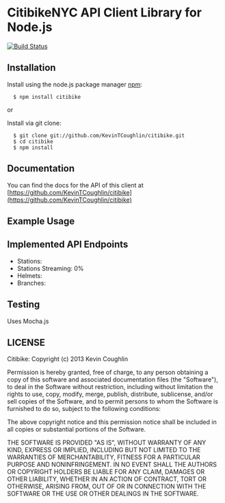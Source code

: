 # CitibikeNYC API Client Library for Node.js

[![Build Status](https://travis-ci.org/KevinTCoughlin/citibike.png)](https://travis-ci.org/KevinTCoughlin/citibike)

## Installation

  Install using the node.js package manager [npm](http://npmjs.org/):

      $ npm install citibike

  or

  Install via git clone:

      $ git clone git://github.com/KevinTCoughlin/citibike.git
      $ cd citibike
      $ npm install

## Documentation

You can find the docs for the API of this client at [https://github.com/KevinTCoughlin/citibike](https://github.com/KevinTCoughlin/citibike)

## Example Usage

## Implemented API Endpoints

* Stations:
* Stations Streaming: 0%
* Helmets:
* Branches:

## Testing

Uses Mocha.js

## LICENSE

Citibike: Copyright (c) 2013 Kevin Coughlin

Permission is hereby granted, free of charge, to any person obtaining
a copy of this software and associated documentation files (the
"Software"), to deal in the Software without restriction, including
without limitation the rights to use, copy, modify, merge, publish,
distribute, sublicense, and/or sell copies of the Software, and to
permit persons to whom the Software is furnished to do so, subject to
the following conditions:

The above copyright notice and this permission notice shall be
included in all copies or substantial portions of the Software.

THE SOFTWARE IS PROVIDED "AS IS", WITHOUT WARRANTY OF ANY KIND,
EXPRESS OR IMPLIED, INCLUDING BUT NOT LIMITED TO THE WARRANTIES OF
MERCHANTABILITY, FITNESS FOR A PARTICULAR PURPOSE AND
NONINFRINGEMENT. IN NO EVENT SHALL THE AUTHORS OR COPYRIGHT HOLDERS BE
LIABLE FOR ANY CLAIM, DAMAGES OR OTHER LIABILITY, WHETHER IN AN ACTION
OF CONTRACT, TORT OR OTHERWISE, ARISING FROM, OUT OF OR IN CONNECTION
WITH THE SOFTWARE OR THE USE OR OTHER DEALINGS IN THE SOFTWARE.
